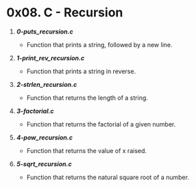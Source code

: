 # 0x08. C - Recursion

1. ***0-puts_recursion.c***
   - Function that prints a string, followed by a new line.

2. ***1-print_rev_recursion.c***
   - Function that prints a string in reverse.

3. ***2-strlen_recursion.c***
   - Function that returns the length of a string.

4. ***3-factorial.c***
   - Function that returns the factorial of a given number.

5. ***4-pow_recursion.c***
   - Function that returns the value of x raised.

6. ***5-sqrt_recursion.c***
   - Function that returns the natural square root of a number.

